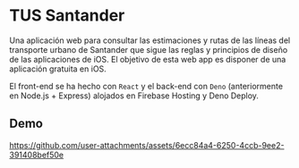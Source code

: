 # TUS Santander

Una aplicación web para consultar las estimaciones y rutas de las líneas del transporte urbano de Santander que sigue las reglas y principios de diseño de las aplicaciones de iOS. El objetivo de esta web app es disponer de una aplicación gratuita en iOS.

El front-end se ha hecho con `React` y el back-end con `Deno` (anteriormente en Node.js + Express) alojados en Firebase Hosting y Deno Deploy.

## Demo

https://github.com/user-attachments/assets/6ecc84a4-6250-4ccb-9ee2-391408bef50e



